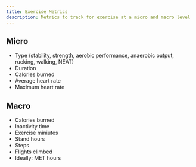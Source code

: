 ```yaml
---
title: Exercise Metrics
description: Metrics to track for exercise at a micro and macro level
---
```


## Micro

- Type (stability, strength, aerobic performance, anaerobic output, rucking, walking, NEAT)
- Duration
- Calories burned
- Average heart rate
- Maximum heart rate

## Macro

- Calories burned
- Inactivity time
- Exercise miniutes
- Stand hours
- Steps
- Flights climbed
- Ideally: MET hours
